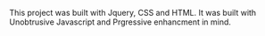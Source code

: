 This project was built with Jquery, CSS and HTML.
It was built with Unobtrusive Javascript and Prgressive enhancment in mind.